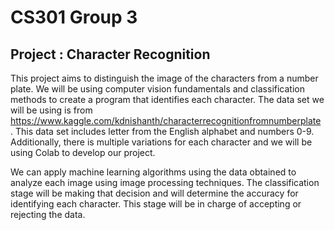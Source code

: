 # CS301 Group 3
## Project : Character Recognition

This project aims to distinguish the image of the characters from a number plate. We will be using computer vision fundamentals and classification methods to create a program that identifies each character. The data set we will be using is from https://www.kaggle.com/kdnishanth/characterrecognitionfromnumberplate . This data set includes letter from the English alphabet and numbers 0-9. Additionally, there is multiple variations for each character and we will be using Colab to develop our project.  

We can apply machine learning algorithms using the data obtained to analyze each image using image processing techniques. The classification stage will be making that decision and will determine the accuracy for identifying each character. This stage will be in charge of accepting or rejecting the data. 


